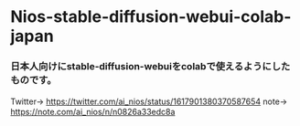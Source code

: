 # Nios-stable-diffusion-webui-colab-japan

### 日本人向けにstable-diffusion-webuiをcolabで使えるようにしたものです。
Twitter→ https://twitter.com/ai_nios/status/1617901380370587654
note→　https://note.com/ai_nios/n/n0826a33edc8a
